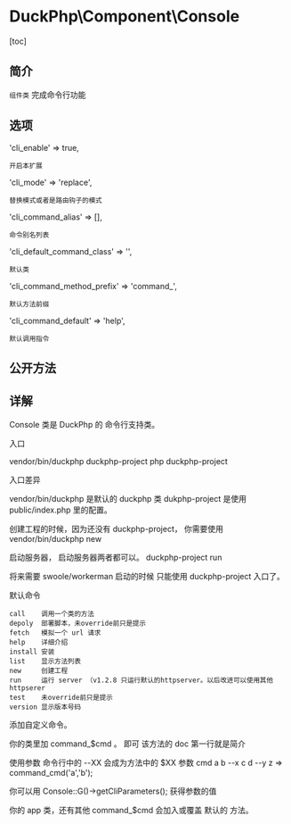 # DuckPhp\Component\Console
[toc]
## 简介
`组件类` 完成命令行功能
## 选项

'cli_enable' => true,

    开启本扩展
'cli_mode' => 'replace',

    替换模式或者是路由钩子的模式
'cli_command_alias' => [],

    命令别名列表
'cli_default_command_class' => '',

    默认类
'cli_command_method_prefix' => 'command_',

    默认方法前缀
'cli_command_default' => 'help',

    默认调用指令
## 公开方法


## 详解

Console 类是 DuckPhp 的 命令行支持类。

入口

vendor/bin/duckphp
duckphp-project
php duckphp-project

入口差异

vendor/bin/duckphp 是默认的 duckphp 类
dukphp-project 是使用 public/index.php 里的配置。


创建工程的时候，因为还没有 duckphp-project，
你需要使用
vendor/bin/duckphp new 

启动服务器， 启动服务器两者都可以。
duckphp-project run

将来需要 swoole/workerman 启动的时候
只能使用 duckphp-project 入口了。


默认命令

```
call    调用一个类的方法
depoly  部署脚本，未override前只是提示
fetch   模拟一个 url 请求
help    详细介绍    
install 安装
list    显示方法列表
new     创建工程
run     运行 server （v1.2.8 只运行默认的httpserver。以后改进可以使用其他 httpserer
test    未override前只是提示
version 显示版本号码
```

添加自定义命令。

你的类里加 command_$cmd 。 即可
该方法的 doc 第一行就是简介

使用参数
命令行中的 --XX 会成为方法中的 $XX 参数
cmd a b --x c d --y z 
=>
command_cmd('a','b');

你可以用
Console::G()->getCliParameters(); 获得参数的值

你的 app 类，还有其他 command_$cmd 会加入或覆盖 默认的 方法。